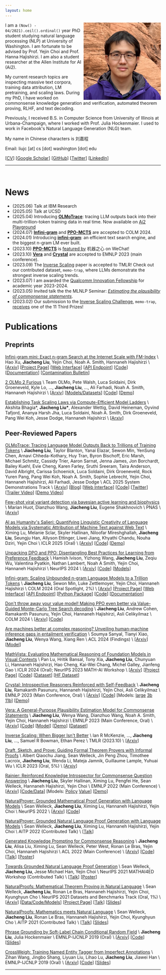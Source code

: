 ```yaml
---
layout: home
---
```


<img src='/assets/Profile.png' width=250 style="float: right;">

I am a `(Now() - 04/2021).ceil().ordinal()` year PhD student studying natural language processing (NLP) at University of Washington.
I am fortunate to be advised by Prof. Yejin Choi and Prof. Hanna Hajishirzi.
I am also a student researcher at the Allen Institute for AI (Ai2).

My current research topics are inspecting massive text corpora, training data attribution, LM pretraining, and scaling laws.
During my PhD, I have worked on commonsense knowledge generation and verification, automated theorem proving, RLHF, and text decoding.

Previously, I received B.S. in Computer Science from University of Illinois at Urbana-Champaign, where I worked with Prof. Julia Hockenmaier.
I used to work in Facebook's Natural Language Generation (NLG) team.

My name in Chinese characters is 刘嘉程

Email: liujc [at] cs [dot] washington [dot] edu

[[CV](/assets/cv/cv.pdf)]
[[Google Scholar](https://scholar.google.com/citations?user=GJfoBZAAAAAJ)]
[[GitHub](https://github.com/liujch1998)]
[[Twitter](https://twitter.com/liujc1998)]
[[LinkedIn](https://www.linkedin.com/in/liujch1998/)]

<!--
Research and other blogs: this website and
[[Zhihu](https://www.zhihu.com/people/liujch1998)]

Private pilot and other personal life VLOGs:
[[Bilibili](https://space.bilibili.com/326361080)]
[[YouTube](https://www.youtube.com/channel/UCG06GwB1IK0bXXrTcRe5Elw)]

Personal:
[[Facebook](https://www.facebook.com/liujch1998/)]
-->

---

<br/>

# News

* (2025.06) Talk at IBM Research
* (2025.05) Talk at UCSD
* (2025.04) Introducing [**OLMoTrace**](https://arxiv.org/pdf/2504.07096): tracing LLM outputs back into their multi-trillion-token training data in real time. Now available on [Ai2 Playground](https://playground.allenai.org)
* (2024.07) [**Infini-gram**](https://arxiv.org/pdf/2401.17377.pdf) and [**PPO-MCTS**](https://arxiv.org/pdf/2309.15028.pdf) are accepted to COLM 2024.
* (2024.01) Introducing [**infini-gram**](https://arxiv.org/pdf/2401.17377.pdf): an efficient text search engine, and the biggest n-gram LM ever built.
* (2023.10) [**PPO-MCTS**](https://arxiv.org/pdf/2309.15028.pdf) is [featured by](https://mp.weixin.qq.com/s/Zat0cOa5C8S8O5qEEbLcrg) 机器之心 on WeChat!
* (2023.10) [**Vera**](https://arxiv.org/pdf/2305.03695.pdf) and [**Crystal**](https://arxiv.org/pdf/2310.04921.pdf) are accepted to EMNLP 2023 (main conference).
* (2023.09) The [Inverse Scaling](https://arxiv.org/pdf/2306.09479.pdf) paper is accepted to TMLR! Check out our contributed dataset, `memo-trap`, where LLMs demonstrate the strongest inverse scaling trends.
* (2023.07) I am awarded the [Qualcomm Innovation Fellowship](https://www.qualcomm.com/research/university-relations/innovation-fellowship/2023-north-america) for academic year 2023-2024.
* (2023.05) Invited talk the the MLNLP Seminar: [*Estimating the plausibility of commonsense statements*](https://mp.weixin.qq.com/s/yEqKWY8ksX_3NwZ15QXQYw).
* (2023.02) Our submission to the [Inverse Scaling Challenge](https://github.com/inverse-scaling/prize), `memo-trap`, [receives](https://irmckenzie.co.uk/round2) one of the 11 Third Prizes!

# Publications

## Preprints

[Infini-gram mini: Exact n-gram Search at the Internet Scale with FM-Index](https://arxiv.org/pdf/2506.12229) \\
Hao Xu, **Jiacheng Liu**, Yejin Choi, Noah A. Smith, Hannaneh Hajishirzi \\
[[Arxiv](https://arxiv.org/pdf/2506.12229)]
[[Project Page](https://infini-gram-mini.io/)]
[[Web Interface](https://huggingface.co/spaces/infini-gram-mini/infini-gram-mini)]
[[API Endpoint](https://api.infini-gram-mini.io/)]
[[Code](https://github.com/xuhaoxh/infini-gram-mini)]
[[Documentation](https://infini-gram-mini.readthedocs.io)]
[[Contamination Bulletin](https://huggingface.co/spaces/infini-gram-mini/Benchmark-Contamination-Monitoring-System)]

[2 OLMo 2 Furious](https://arxiv.org/pdf/2501.00656) \\
Team OLMo, Pete Walsh, Luca Soldaini, Dirk Groeneveld, Kyle Lo, ..., **Jiacheng Liu**, ..., Ali Farhadi, Noah A. Smith, Hannaneh Hajishirzi \\
[[Arxiv](https://arxiv.org/pdf/2501.00656)]
[[Models/Datasets](https://huggingface.co/collections/allenai/olmo-2-674117b93ab84e98afc72edc)]
[[Code](https://github.com/allenai/OLMo)]
[[Demo](https://playground.allenai.org)]

[Establishing Task Scaling Laws via Compute-Efficient Model Ladders](https://arxiv.org/pdf/2412.04403) \\
Akshita Bhagia*, **Jiacheng Liu\***, Alexander Wettig, David Heineman, Oyvind Tafjord, Ananya Harsh Jha, Luca Soldaini, Noah A. Smith, Dirk Groeneveld, Pang Wei Koh, Jesse Dodge, Hannaneh Hajishirzi \\
[[Arxiv](https://arxiv.org/pdf/2412.04403)]

## Peer-Reviewed Papers

[OLMoTrace: Tracing Language Model Outputs Back to Trillions of Training Tokens](https://arxiv.org/pdf/2504.07096) \\
**Jiacheng Liu**, Taylor Blanton, Yanai Elazar, Sewon Min, YenSung Chen, Arnavi Chheda-Kothary, Huy Tran, Byron Bischoff, Eric Marsh, Michael Schmitz, Cassidy Trier, Aaron Sarnat, Jenna James, Jon Borchardt, Bailey Kuehl, Evie Cheng, Karen Farley, Sruthi Sreeram, Taira Anderson, David Albright, Carissa Schoenick, Luca Soldaini, Dirk Groeneveld, Rock Yuren Pang, Pang Wei Koh, Noah A. Smith, Sophie Lebrecht, Yejin Choi, Hannaneh Hajishirzi, Ali Farhadi, Jesse Dodge \\
ACL 2025 System Demonstrations Track \\
[[Arxiv](https://arxiv.org/pdf/2504.07096)]
[[Blog](https://allenai.org/blog/olmotrace)]
[[Web Interface](https://playground.allenai.org)]
[[Code](https://github.com/allenai/infinigram-api)]
[[Twitter](https://x.com/liujc1998/status/1909963236864299068)]
[[Trailer Video](https://www.youtube.com/watch?v=A71RSAxjVqc)]
[[Demo Video](https://www.youtube.com/watch?v=wyLRWza_v9M)]

[Few-shot viral variant detection via bayesian active learning and biophysics](https://www.biorxiv.org/content/biorxiv/early/2025/03/13/2025.03.12.642881.full.pdf) \\
Marian Huot, Dianzhuo Wang, **Jiacheng Liu**, Eugene Shakhnovich \\
PNAS \\
[[Arxiv](https://www.biorxiv.org/content/biorxiv/early/2025/03/13/2025.03.12.642881.full.pdf)]

[AI as Humanity's Salieri: Quantifying Linguistic Creativity of Language Models via Systematic Attribution of Machine Text against Web Text](https://arxiv.org/pdf/2410.04265) \\
Ximing Lu, Melanie Sclar, Skyler Hallinan, Niloofar Mireshghallah, **Jiacheng Liu**, Seungju Han, Allyson Ettinger, Liwei Jiang, Khyathi Chandu, Nouha Dziri, Yejin Choi \\
ICLR 2025 (Oral) \\
[[Arxiv](https://arxiv.org/pdf/2410.04265)]
[[Code](https://github.com/GXimingLu/creativity_index)]
[[Demo](https://huggingface.co/spaces/liujch1998/creativity)]

[Unpacking DPO and PPO: Disentangling Best Practices for Learning from Preference Feedback](https://arxiv.org/pdf/2406.09279) \\
Hamish Ivison, Yizhong Wang, **Jiacheng Liu**, Zeqiu Wu, Valentina Pyatkin, Nathan Lambert, Noah A Smith, Yejin Choi, Hannaneh Hajishirzi \\
NeurIPS 2024 \\
[[Arxiv](https://arxiv.org/pdf/2406.09279)]
[[Code](https://github.com/hamishivi/EasyLM)]
[[Models](https://huggingface.co/collections/allenai/tulu-v25-suite-66676520fd578080e126f618)]

[Infini-gram: Scaling Unbounded n-gram Language Models to a Trillion Tokens](https://openreview.net/pdf?id=u2vAyMeLMm) \\
**Jiacheng Liu**, Sewon Min, Luke Zettlemoyer, Yejin Choi, Hannaneh Hajishirzi \\
COLM 2024 (Oral Spotlight, 2%) \\
[[Arxiv](https://arxiv.org/pdf/2401.17377.pdf)]
[[Project Page](https://infini-gram.io/)]
[[Web Interface](https://huggingface.co/spaces/liujch1998/infini-gram)]
[[API Endpoint](https://api.infini-gram.io/)]
[[Python Package](https://pypi.org/project/infini-gram)]
[[Code](https://github.com/liujch1998/infini-gram)]
[[Documentation](https://infini-gram.readthedocs.io)]

[Don't throw away your value model! Making PPO even better via Value-Guided Monte-Carlo Tree Search decoding](https://openreview.net/pdf?id=kh9Zt2Ldmn) \\
**Jiacheng Liu**, Andrew Cohen, Ramakanth Pasunuru, Yejin Choi, Hannaneh Hajishirzi, Asli Celikyilmaz \\
COLM 2024 \\
[[Arxiv](https://arxiv.org/pdf/2309.15028.pdf)]
[[Code](https://github.com/liujch1998/ppo-mcts)]

[Are machines better at complex reasoning? Unveiling human-machine inference gaps in entailment verification](https://aclanthology.org/2024.findings-acl.618.pdf) \\
Soumya Sanyal, Tianyi Xiao, **Jiacheng Liu**, Wenya Wang, Xiang Ren \\
ACL 2024 (Findings) \\
[[Arxiv](https://arxiv.org/pdf/2402.03686)]
[[Model](https://huggingface.co/soumyasanyal/nli-entailment-verifier-xxl)]

[MathVista: Evaluating Mathematical Reasoning of Foundation Models in Visual Contexts](https://openreview.net/pdf?id=KUNzEQMWU7) \\
Pan Lu, Hritik Bansal, Tony Xia, **Jiacheng Liu**, Chunyuan Li, Hannaneh Hajishirzi, Hao Cheng, Kai-Wei Chang, Michel Galley, Jianfeng Gao \\
ICLR 2024 (Oral); NeurIPS 2023 MATH-AI Workshop \\
[[Arxiv](https://arxiv.org/pdf/2310.02255.pdf)]
[[Project Page](https://mathvista.github.io)]
[[Code](https://github.com/lupantech/MathVista)]
[[Dataset](https://drive.google.com/file/d/1jX_nKaoDALEttiN1IR0dr89qLVt8yBkO/view)]
[[HF Dataset](https://huggingface.co/datasets/AI4Math/MathVista)]

[Crystal: Introspective Reasoners Reinforced with Self-Feedback](https://aclanthology.org/2023.emnlp-main.708.pdf) \\
**Jiacheng Liu**, Ramakanth Pasunuru, Hannaneh Hajishirzi, Yejin Choi, Asli Celikyilmaz \\
EMNLP 2023 (Main Conference, Oral) \\
[[Arxiv](https://arxiv.org/pdf/2310.04921.pdf)]
[[Code](https://github.com/liujch1998/crystal)]
[Models: [large](https://huggingface.co/liujch1998/crystal-large) [3b](https://huggingface.co/liujch1998/crystal-3b) [11b](https://huggingface.co/liujch1998/crystal-11b)]
[[Demo](https://huggingface.co/spaces/liujch1998/crystal)]

[Vera: A General-Purpose Plausibility Estimation Model for Commonsense Statements](https://aclanthology.org/2023.emnlp-main.81.pdf) \\
**Jiacheng Liu**, Wenya Wang, Dianzhuo Wang, Noah A. Smith, Yejin Choi, Hannaneh Hajishirzi \\
EMNLP 2023 (Main Conference, Oral) \\
[[Arxiv](https://arxiv.org/pdf/2305.03695.pdf)]
[[Code](https://github.com/liujch1998/vera)]
[[Model](https://huggingface.co/liujch1998/vera)]
[[Demo](https://huggingface.co/spaces/liujch1998/vera)]
[[Dataset](https://huggingface.co/datasets/liujch1998/vera_contrib)]

[Inverse Scaling: When Bigger Isn't Better](https://openreview.net/pdf?id=DwgRm72GQF) \\
Ian R McKenzie, ..., **Jiacheng Liu**, ..., Samuel R Bowman, Ethan Perez \\
TMLR (2023.10) \\
[[Arxiv](https://arxiv.org/pdf/2306.09479.pdf)]

[Draft, Sketch, and Prove: Guiding Formal Theorem Provers with Informal Proofs](https://openreview.net/pdf?id=SMa9EAovKMC) \\
Albert Qiaochu Jiang, Sean Welleck, Jin Peng Zhou, Timothee Lacroix, **Jiacheng Liu**, Wenda Li, Mateja Jamnik, Guillaume Lample, Yuhuai Wu \\
ICLR 2023 (Oral, 5%) \\
[[Arxiv](https://arxiv.org/pdf/2210.12283.pdf)]

[Rainier: Reinforced Knowledge Introspector for Commonsense Question Answering](https://aclanthology.org/2022.emnlp-main.611.pdf) \\
**Jiacheng Liu**, Skyler Hallinan, Ximing Lu, Pengfei He, Sean Welleck, Hannaneh Hajishirzi, Yejin Choi \\
EMNLP 2022 (Main Conference) \\
[[Arxiv](https://arxiv.org/pdf/2210.03078.pdf)]
[[Code/Data](https://github.com/liujch1998/rainier)]
[Models: [Policy](https://huggingface.co/liujch1998/rainier-large) [Value](https://huggingface.co/liujch1998/rainier-large-value)]
[[Demo](https://huggingface.co/spaces/liujch1998/rainier)]
<!-- [[Demo](http://qa.cs.washington.edu:14411/)] -->

[NaturalProver: Grounded Mathematical Proof Generation with Language Models](https://papers.nips.cc/paper_files/paper/2022/file/1fc548a8243ad06616eee731e0572927-Paper-Conference.pdf) \\
Sean Welleck, **Jiacheng Liu**, Ximing Lu, Hannaneh Hajishirzi, Yejin Choi \\
NeurIPS 2022 \\
[[Arxiv](https://arxiv.org/pdf/2205.12910.pdf)]
[[Code](https://github.com/wellecks/naturalprover)]

[NaturalProver: Grounded Natural Language Proof Generation with Language Models](http://aitp-conference.org/2022/abstract/AITP_2022_paper_12.pdf) \\
Sean Welleck, **Jiacheng Liu**, Ximing Lu, Hannaneh Hajishirzi, Yejin Choi \\
AITP 2022 (Contributed Talk) \\
[[Talk](http://grid01.ciirc.cvut.cz/~mptp/zoomaitp/2022-09-07/video1696925438.mp4)]

[Generated Knowledge Prompting for Commonsense Reasoning](https://aclanthology.org/2022.acl-long.225.pdf) \\
**Jiacheng Liu**, Alisa Liu, Ximing Lu, Sean Welleck, Peter West, Ronan Le Bras, Yejin Choi, Hannaneh Hajishirzi \\
ACL 2022 (Main Conference) \\
[[Arxiv](https://arxiv.org/pdf/2110.08387.pdf)]
[[Code](https://github.com/liujch1998/GKP)]
[[Talk](https://underline.io/events/284/sessions/10764/lecture/50402-long-generated-knowledge-prompting-for-commonsense-reasoning)]
[[Poster](https://underline.io/events/284/sessions/10764/lecture/50402-long-generated-knowledge-prompting-for-commonsense-reasoning)]

[Towards Grounded Natural Language Proof Generation](https://mathai4ed.github.io/papers/papers/paper_10.pdf) \\
Sean Welleck, **Jiacheng Liu**, Jesse Michael Han, Yejin Choi \\
NeurIPS 2021 MATHAI4ED Workshop (Contributed Talk) \\
[[Talk](https://neurips.cc/virtual/2021/workshop/21828)]
[[Poster](https://mathai4ed.github.io/papers/posters/poster_10.png)]

[NaturalProofs: Mathematical Theorem Proving in Natural Language](https://datasets-benchmarks-proceedings.neurips.cc/paper/2021/file/d9d4f495e875a2e075a1a4a6e1b9770f-Paper-round1.pdf) \\
Sean Welleck, **Jiacheng Liu**, Ronan Le Bras, Hannaneh Hajishirzi, Yejin Choi, Kyunghyun Cho \\
NeurIPS 2021 Datasets and Benchmarks Track (Oral, 1%) \\
[[Arxiv](https://arxiv.org/pdf/2104.01112.pdf)]
[[Data/Code/Models](https://github.com/wellecks/naturalproofs)]
[[Project Page](https://wellecks.github.io/naturalproofs/)]
[[Talk](https://nips.cc/Conferences/2021/ScheduleMultitrack?event=38450)]
[[Slides](https://drive.google.com/file/d/1ZqN_ClsP6Y1_aFVsW_61pcvgcpJ3E4m9/view)]

[NaturalProofs: Mathematics meets Natural Language](http://aitp-conference.org/2021/abstract/paper_4.pdf) \\
Sean Welleck, **Jiacheng Liu**, Ronan Le Bras, Hannaneh Hajishirzi, Yejin Choi, Kyunghyun Cho \\
AITP 2021 (Contributed Talk) \\
[[Talk](http://grid01.ciirc.cvut.cz/~mptp/zoomaitp/2021-09-07a/zoom_1.mp4)]
[[Slides](http://aitp-conference.org/2021/slides/SW.pdf)]

[Phrase Grounding by Soft-Label Chain Conditional Random Field](https://www.aclweb.org/anthology/D19-1515.pdf) \\
**Jiacheng Liu**, Julia Hockenmaier \\
EMNLP-IJCNLP 2019 (Oral) \\
[[Arxiv](https://arxiv.org/pdf/1909.00301.pdf)]
[[Code](https://github.com/liujch1998/SoftLabelCCRF)]
[[Slides](https://drive.google.com/file/d/13KSDMj_CdcmwoiNO-gccDG7OHse5ldtw/view?usp=sharing)]

[CrossWeigh: Training Named Entity Tagger from Imperfect Annotations](https://www.aclweb.org/anthology/D19-1519.pdf) \\
Zihan Wang, Jingbo Shang, Liyuan Liu, Lihao Lu, **Jiacheng Liu**, Jiawei Han \\
EMNLP-IJCNLP 2019 (Oral) \\
[[Arxiv](https://arxiv.org/pdf/1909.01441.pdf)]
[[Code](https://github.com/ZihanWangKi/CrossWeigh)]
[[Slides](https://drive.google.com/file/d/1Q_fhl9ksucJPe2UCcdh47saXjPBgK48H/view?usp=sharing)]

---

<br/>
